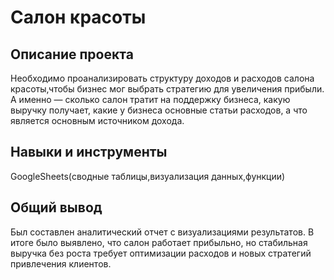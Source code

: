 # Салон красоты

## Описание проекта
Необходимо проанализировать структуру доходов и расходов салона красоты,чтобы бизнес мог выбрать стратегию для увеличения прибыли. А именно — сколько салон тратит на поддержку бизнеса, какую выручку получает, какие у бизнеса основные статьи расходов, а что является основным источником дохода. 
## Навыки и инструменты
GoogleSheets(сводные таблицы,визуализация данных,функции)
## Общий вывод
Был составлен аналитический отчет с визуализациями результатов. В итоге было выявлено, что салон работает прибыльно, но стабильная выручка без роста требует оптимизации расходов и новых стратегий привлечения клиентов.

